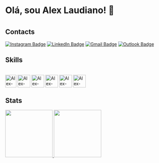 # Olá, sou Alex Laudiano! 👋
#

## Contacts
[![Instagram Badge](https://img.shields.io/badge/-Instagram-373737?style=flat&logo=instagram&logoColor=white)](https://www.instagram.com/laudianoalex/?hl=pt-br) 
[![LinkedIn Badge](https://img.shields.io/badge/-LinkedIn-373737?style=flat&logo=linkedin&logoColor=white)](https://www.linkedin.com/in/laudiano/)
[![Gmail Badge](https://img.shields.io/badge/Gmail-373737?style=flat&logo=Gmail&logoColor=white)](mailto:laudiano@gmail.com)
[![Outlook Badge](https://img.shields.io/badge/Microsoft_Outlook-373737?style=flat&logo=microsoft-outlook&logoColor=white)](mailto:alexlaudi@hotmail.com)

## Skills

 <div style="display: inline_block"><br>
  <img align="center" alt="Alex-BI" height="40" width="35" src="https://github.com/microsoft/PowerBI-Icons/blob/main/PNG/Power-BI.png">
  <img align="center" alt="Alex-Excel" height="40" width="40" src="https://github.com/sempostma/office365-icons/blob/master/png/256/excel.png">
  <img align="center" alt="Alex-python" height="40" width="40" src="https://devicons.dev.br/icons?icon=Python&theme=dark">
  <img align="top" alt="Alex-MySQL" height="40" width="40" src="https://devicons.dev.br/icons?icon=MySQL&theme=dark">
  <img align="top" alt="Alex-PostgreSQL" height="40" width="40" src="https://devicons.dev.br/icons?icon=PostgreSQL&theme=dark">
  <img align="top" alt="Alex-SQLite" height="40" width="40" src="https://devicons.dev.br/icons?icon=SQLite&theme=dark">
 <div>
  
## Stats
<div align="left">
  <a href="https://github.com/AlexLaudiano">
  <img height="150em" src="https://github-readme-stats.vercel.app/api?username=AlexLaudiano&show_icons=true&theme=react&include_all_commits=true&count_private=true"/>
  <img height="150em" src="https://github-readme-stats.vercel.app/api/top-langs/?username=AlexLaudiano&layout=compact&langs_count=7&theme=react"/>
</div>


